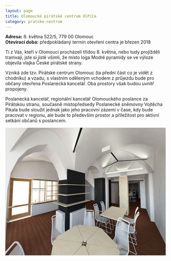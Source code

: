 ```yaml
---
layout: page
title: Olomoucké pirátské centrum OlPiCe
category: pratske-centrum
---
```


**Adresa:** 8. května 522/5, 779 00 Olomouc  
**Otevírací doba:** předpokládaný termín otevření centra je březen 2018

Ti z Vás, kteří v Olomouci procházeli třídou 8. května, nebo tudy projížděli tramvají, jste si jistě všimli, že místo loga Modré pyramidy se ve výloze objevila vlajka České pirátské strany. 

Vzniká zde tzv. Pirátské centrum Olomouc (ta přední část co je vidět z chodníku) a vzadu, s vlastním oděleným vchodem z průjezdu bude pro občany otevřena Poslanecká kancelář. Oba prostory však budou uvnitř propojeny. 

Poslanecká kancelář, regionální kancelář Olomouckého poslance za Pirátskou stranu, současně místopředsedy Poslanecké sněmovny Vojtěcha Pikala bude sloužit jednak jako jeho pracovní zázemí v čase, kdy bude pracovat v regionu, ale bude to především prostor a příležitost pro aktivní setkání občanů s poslancem. 

<img src="/assets/img/miscellaneous/olpice.jpg" height="400" width="711" align="left">

